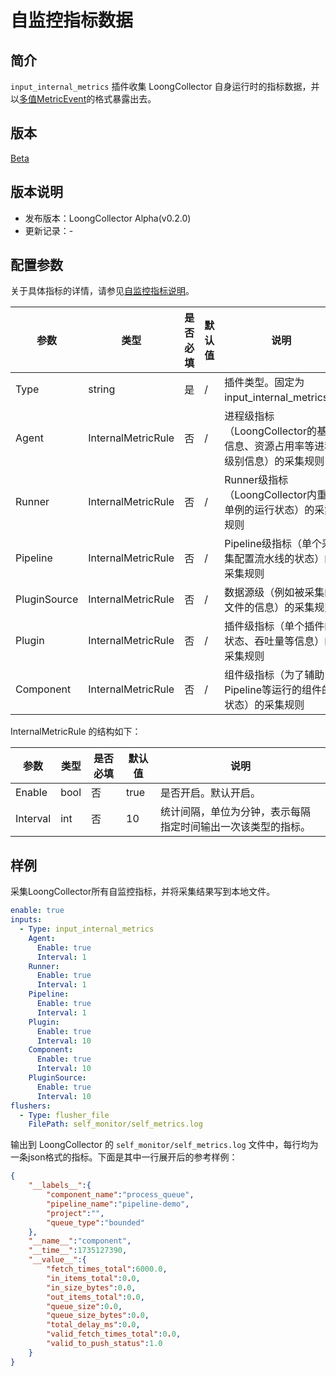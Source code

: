 # 自监控指标数据

## 简介

`input_internal_metrics` 插件收集 LoongCollector 自身运行时的指标数据，并以[多值MetricEvent](../../../developer-guide/data-model-cpp.md)的格式暴露出去。

## 版本

[Beta](../../stability-level.md)

## 版本说明

* 发布版本：LoongCollector Alpha(v0.2.0)
* 更新记录：-

## 配置参数

关于具体指标的详情，请参见[自监控指标说明](../../../developer-guide/self-monitor/metrics/internal-metrics-description.md)。

|  **参数**  |  **类型**  |  **是否必填**  |  **默认值**  |  **说明**  |
| --- | --- | --- | --- | --- |
|  Type  |  string  |  是  |  /  |  插件类型。固定为input\_internal\_metrics。  |
|  Agent  |  InternalMetricRule  |  否  |  /  |  进程级指标（LoongCollector的基本信息、资源占用率等进程级别信息）的采集规则  |
|  Runner  |  InternalMetricRule  |  否  |  /  |  Runner级指标（LoongCollector内重要单例的运行状态）的采集规则  |
|  Pipeline  |  InternalMetricRule  |  否  |  /  |  Pipeline级指标（单个采集配置流水线的状态）的采集规则  |
|  PluginSource  |  InternalMetricRule  |  否  |  /  |  数据源级（例如被采集的文件的信息）的采集规则  |
|  Plugin  |  InternalMetricRule  |  否  |  /  |  插件级指标（单个插件的状态、吞吐量等信息）的采集规则  |
|  Component  |  InternalMetricRule  |  否  |  /  |  组件级指标（为了辅助Pipeline等运行的组件的状态）的采集规则  |

InternalMetricRule 的结构如下：

|  **参数**  |  **类型**  |  **是否必填**  |  **默认值**  |  **说明**  |
| --- | --- | --- | --- | --- |
|  Enable  |  bool  |  否  |  true  |  是否开启。默认开启。  |
|  Interval  |  int  |  否  |  10  |  统计间隔，单位为分钟，表示每隔指定时间输出一次该类型的指标。  |

## 样例

采集LoongCollector所有自监控指标，并将采集结果写到本地文件。

``` yaml
enable: true
inputs:
  - Type: input_internal_metrics
    Agent:
      Enable: true
      Interval: 1
    Runner:
      Enable: true
      Interval: 1
    Pipeline:
      Enable: true
      Interval: 1
    Plugin:
      Enable: true
      Interval: 10
    Component:
      Enable: true
      Interval: 10
    PluginSource:
      Enable: true
      Interval: 10
flushers:
  - Type: flusher_file
    FilePath: self_monitor/self_metrics.log
```

输出到 LoongCollector 的 `self_monitor/self_metrics.log` 文件中，每行均为一条json格式的指标。下面是其中一行展开后的参考样例：

```json
{
    "__labels__":{
        "component_name":"process_queue",
        "pipeline_name":"pipeline-demo",
        "project":"",
        "queue_type":"bounded"
    },
    "__name__":"component",
    "__time__":1735127390,
    "__value__":{
        "fetch_times_total":6000.0,
        "in_items_total":0.0,
        "in_size_bytes":0.0,
        "out_items_total":0.0,
        "queue_size":0.0,
        "queue_size_bytes":0.0,
        "total_delay_ms":0.0,
        "valid_fetch_times_total":0.0,
        "valid_to_push_status":1.0
    }
}
```
